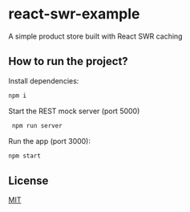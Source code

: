 # react-swr-example

A simple product store built with React SWR caching

## How to run the project?


Install dependencies:
```bash
npm i
```

Start the REST mock server (port 5000)
```bash
 npm run server
```


Run the app (port 3000):

```bash
npm start
```

## License

[MIT](LICENSE)
